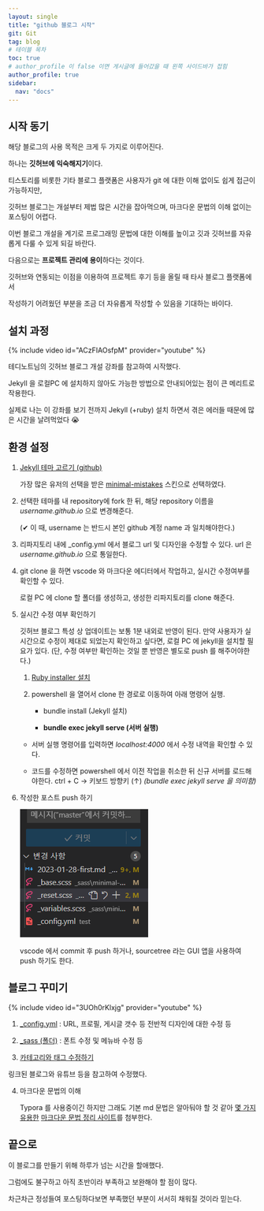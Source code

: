 ```yaml
---
layout: single
title: "github 블로그 시작"
git: Git
tag: blog
# 테이블 목차
toc: true
# author_profile 이 false 이면 게시글에 들어갔을 때 왼쪽 사이드바가 접힘
author_profile: true
sidebar:
  nav: "docs"
---
```




## 시작 동기

해당 블로그의 사용 목적은 크게 두 가지로 이루어진다.

하나는 **깃허브에 익숙해지기**이다. 

티스토리를 비롯한 기타 블로그 플랫폼은 사용자가 git 에 대한 이해 없이도 쉽게 접근이 가능하지만, 

깃허브 블로그는 개설부터 제법 많은 시간을 잡아먹으며, 마크다운 문법의 이해 없이는 포스팅이 어렵다.

이번 블로그 개설을 계기로 프로그래밍 문법에 대한 이해를 높이고 깃과 깃허브를 자유롭게 다룰 수 있게 되길 바란다.

다음으로는 **프로젝트 관리에 용이**하다는 것이다. 

깃허브와 연동되는 이점을 이용하여 프로젝트 후기 등을 올릴 때 타사 블로그 플랫폼에서 

작성하기 어려웠던 부분을 조금 더 자유롭게 작성할 수 있음을 기대하는 바이다.



## 설치 과정

{% include video id="ACzFIAOsfpM" provider="youtube" %}



테디노트님의 깃허브 블로그 개설 강좌를 참고하여 시작했다.

Jekyll 을 로컬PC 에 설치하지 않아도 가능한 방법으로 안내되어있는 점이 큰 메리트로 작용한다.

실제로 나는 이 강좌를 보기 전까지 Jekyll (+ruby) 설치 하면서 겪은 에러들 때문에 많은 시간을 날려먹었다 😭



## 환경 설정

1. [Jekyll 테마 고르기 (github)](https://github.com/topics/jekyll-theme)

   가장 많은 유저의 선택을 받은 [minimal-mistakes](https://mmistakes.github.io/minimal-mistakes/docs/configuration/) 스킨으로 선택하였다.

2. 선택한 테마를 내 repository에 fork 한 뒤, 해당 repository 이름을 *username.github.io* 으로 변경해준다. 

   (✔ 이 때, username 는 반드시 본인 github 계정 name 과 일치해야한다.)

3. 리파지토리 내에 _config.yml 에서 블로그 url 및 디자인을 수정할 수 있다. 
   url 은 *username.github.io* 으로 통일한다.

4. git clone 을 하면 vscode 와 마크다운 에디터에서 작업하고, 실시간 수정여부를 확인할 수 있다.

   로컬 PC 에 clone 할 폴더를 생성하고, 생성한 리파지토리를 clone 해준다.

5. 실시간 수정 여부 확인하기 

   깃허브 블로그 특성 상 업데이트는 보통 1분 내외로 반영이 된다. 
   만약 사용자가 실시간으로 수정이 제대로 되었는지 확인하고 싶다면, 로컬 PC 에 jekyll을 설치할 필요가 있다.
   (단, 수정 여부만 확인하는 것일 뿐 반영은 별도로 push 를 해주어야한다.)

   

   1. [Ruby installer 설치](https://rubyinstaller.org/downloads/)

   2. powershell 을 열어서 clone 한 경로로 이동하여 아래 명령어 실행.

      - bundle install (Jekyll 설치)

      - **bundle exec jekyll serve (서버 실행)**

        

   * 서버 실행 명령어를 입력하면 *localhost:4000* 에서 수정 내역을 확인할 수 있다. 

   * 코드를 수정하면 powershell 에서 이전 작업을 취소한 뒤 신규 서버를 로드해야한다. 
     ctrl + C → 키보드 방향키 (↑) *(bundle exec jekyll serve 을 의미함)*

     

6. 작성한 포스트 push 하기

   ![image-20230128183546416](../images/2023-01-28-first/image-20230128183546416.png)

   

   vscode 에서 commit 후 push 하거나, sourcetree 라는 GUI 앱을 사용하여 push 하기도 한다. 

## 블로그 꾸미기

{% include video id="3UOh0rKlxjg" provider="youtube" %}



1. [_config.yml](https://velog.io/@eona1301/Github-Blog-minimal-mistakes-config.yml-%EC%88%98%EC%A0%95%ED%95%98%EA%B8%B0) : URL, 프로필, 게시글 갯수 등 전반적 디자인에 대한 수정 등

2. [_sass (폴더)](https://velog.io/@eona1301/Github-Blog-minimal-mistakes-%EB%B3%B8%EB%AC%B8-%EC%98%81%EC%97%AD-%EB%B0%8F-%EA%B8%80%EC%9E%90-%ED%81%AC%EA%B8%B0) : 폰트 수정 및 메뉴바 수정 등

3. [카테고리와 태그 수정하기](https://devinlife.com/howto%20github%20pages/category-tag/)

   

링크된 블로그와 유튜브 등을 참고하여 수정했다.



4. 마크다운 문법의 이해

   Typora 를 사용중이긴 하지만 그래도 기본 md 문법은 알아둬야 할 것 같아 [몇 가지 유용한](https://goddaehee.tistory.com/307) [마크다운 문법 정리 사이트](https://gist.github.com/ihoneymon/652be052a0727ad59601)를 첨부한다.

   

##  끝으로

이 블로그를 만들기 위해 하루가 넘는 시간을 할애했다.

그럼에도 불구하고 아직 초반이라 부족하고 보완해야 할 점이 많다. 

차근차근 정성들여 포스팅하다보면 부족했던 부분이 서서히 채워질 것이라 믿는다.







 









